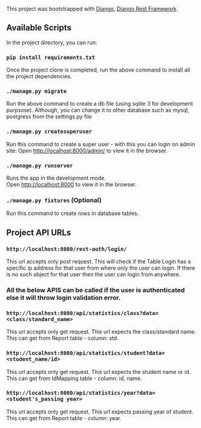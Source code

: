This project was bootstrapped with [Django](https://www.djangoproject.com/), [Django Rest Framework](https://www.django-rest-framework.org/).

## Available Scripts

In the project directory, you can run:

### `pip install requirements.txt`
Once the project clone is completed, run the above command to install all the project dependencies.

### `./manage.py migrate`
Run the above command to create a db file (using sqlite 3 for development purpsose).
Although, you can change it to other database such as mysql, postgress from the settings.py file

### `./manage.py createsuperuser`
Run this command to create a super user - with this you can login on admin site:
Open [http://localhost:8000/admin/](http://localhost:8000/admin/) to view it in the browser.

### `./manage.py runserver`
Runs the app in the development mode.<br>
Open [http://localhost:8000](http://localhost:8000) to view it in the browser.

### `./manage.py fixtures` (Optional)
Run this command to create rows in database tables.

## Project API URLs

### `http://localhost:8000/rest-auth/login/`
This url accepts only post request. This will check if the Table Login has a specific ip address for that user from where only the user can login.
If there is no such object for that user then the user can login from anywhere.

### All the below APIS can be called if the user is authenticated else it will throw login validation error.

### `http://localhost:8000/api/statistics/class?data=<class/standard_name>`
This url accepts only get request. This url expects the class/standard name. This can get from Report table - column: std.

### `http://localhost:8000/api/statistics/student?data=<student_name/id>`
This url accepts only get request. This url expects the student name or id. This can get from IdMapping table - column: id, name.

### `http://localhost:8000/api/statistics/year?data=<student's_passing year>`
This url accepts only get request. This url expects passing year of student. This can get from Report table - column: year.
